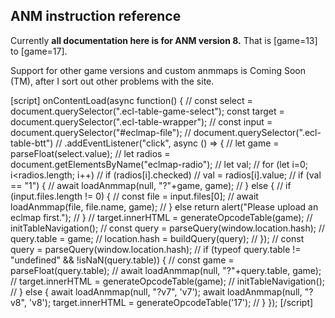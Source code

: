 ## ANM instruction reference

Currently **all documentation here is for ANM version 8.**  That is [game=13] to [game=17].

Support for other game versions and custom anmmaps is Coming Soon (TM), after I sort out other problems with the site.

<!--
Select game version:
<select class='ecl-table-game-select'>
    <option value="08">08 (Imperishable Night)</option>
    <option value="13">13 (Ten Desires)</option>
    <option value="14">14 (Double Dealing Character)</option>
    <option value="14.3">14.3 (Impossible Spell Card)</option>
    <option value="15">15 (Legacy of Lunatic Kingdom)</option>
    <option value="16">16 (Hidden Star in Four Seasons)</option>
    <option value="16.5">16.5 (Violent Disease)</option>
    <option selected value="17">17 (Wily Beast and Weakest Creature)</option>
</select>

Eclmap for instruction names:<br><br>
<input type="radio" id="radio-eclmap-default" name="eclmap-radio" value="1" checked>
<label for="radio-eclmap-default">Use default</label>

<input type="radio" id="radio-eclmap-custom" name="eclmap-radio" value="0">
<label for="radio-eclmap-custom"><input type="file" id="eclmap-file"></label>

<button class="ecl-table-btt">Get table</button>
-->
<div class='ecl-table-wrapper'></div>

[script]
onContentLoad(async function() {
//    const select = document.querySelector(".ecl-table-game-select");
    const target = document.querySelector(".ecl-table-wrapper");
//    const input = document.querySelector("#eclmap-file");
//    document.querySelector(".ecl-table-btt")
//        .addEventListener("click", async () => {
//            let game = parseFloat(select.value);
//            let radios = document.getElementsByName("eclmap-radio");
//            let val;
//            for (let i=0; i<radios.length; i++)
//                if (radios[i].checked)
//                    val = radios[i].value;
//            if (val == "1") {
//                await loadAnmmap(null, "?"+game, game);
//            } else {
//                if (input.files.length != 0) {
//                    const file = input.files[0];
//                    await loadAnmmap(file, file.name, game);
//                } else return alert("Please upload an eclmap first.");
//            }
//            target.innerHTML = generateOpcodeTable(game);
//            initTableNavigation();
//            const query = parseQuery(window.location.hash);
//            query.table = game;
//            location.hash = buildQuery(query);
//        });
//    const query = parseQuery(window.location.hash);
//    if (typeof query.table != "undefined" && !isNaN(query.table)) {
//        const game = parseFloat(query.table);
//        await loadAnmmap(null, "?"+query.table, game);
//        target.innerHTML = generateOpcodeTable(game);
//        initTableNavigation();
//    } else {
        await loadAnmmap(null, "?v7", 'v7');
        await loadAnmmap(null, "?v8", 'v8');
        target.innerHTML = generateOpcodeTable('17');
//    }
});
[/script]
